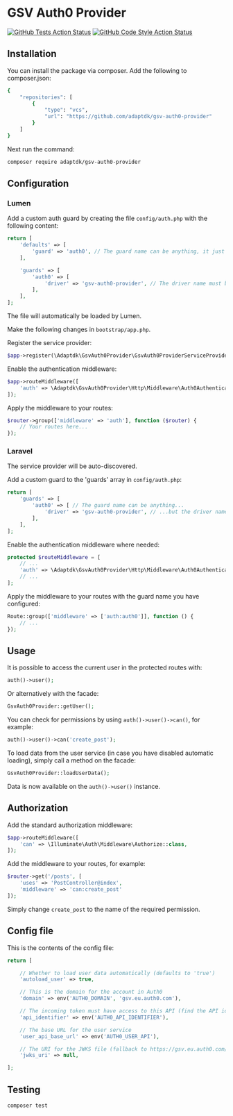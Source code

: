# GSV Auth0 Provider

[![GitHub Tests Action Status](https://img.shields.io/github/workflow/status/adaptdk/gsv-auth0-provider/run-tests?label=tests)](https://github.com/adaptdk/gsv-auth0-provider/actions?query=workflow%3Arun-tests+branch%3Amain)
[![GitHub Code Style Action Status](https://img.shields.io/github/workflow/status/adaptdk/gsv-auth0-provider/Check%20&%20fix%20styling?label=code%20style)](https://github.com/adaptdk/gsv-auth0-provider/actions?query=workflow%3A"Check+%26+fix+styling"+branch%3Amain)

## Installation

You can install the package via composer. Add the following to composer.json:
```bash
{
    "repositories": [
        {
            "type": "vcs",
            "url": "https://github.com/adaptdk/gsv-auth0-provider"
        }
    ]
}
```

Next run the command:
```bash
composer require adaptdk/gsv-auth0-provider
```

## Configuration

### Lumen

Add a custom auth guard by creating the file `config/auth.php` with the following content:
```php
return [
    'defaults' => [
        'guard' => 'auth0', // The guard name can be anything, it just have to appear in the 'guards' array below
    ],

    'guards' => [
        'auth0' => [
            'driver' => 'gsv-auth0-provider', // The driver name must be exactly this
        ],
    ],
];
```

The file will automatically be loaded by Lumen.

Make the following changes in `bootstrap/app.php`.

Register the service provider:
```php
$app->register(\Adaptdk\GsvAuth0Provider\GsvAuth0ProviderServiceProvider::class);
```

Enable the authentication middleware:
```php
$app->routeMiddleware([
    'auth' => \Adaptdk\GsvAuth0Provider\Http\Middleware\Auth0Authenticate::class,
]);
```

Apply the middleware to your routes:
```php
$router->group(['middleware' => 'auth'], function ($router) {
    // Your routes here...
});
```

### Laravel

The service provider will be auto-discovered.

Add a custom guard to the 'guards' array in `config/auth.php`:
```php
return [
    'guards' => [
        'auth0' => [ // The guard name can be anything...
            'driver' => 'gsv-auth0-provider', // ...but the driver name must be exactly this
        ],
    ],
];
```

Enable the authentication middleware where needed:
```php
protected $routeMiddleware = [
    // ...
    'auth' => \Adaptdk\GsvAuth0Provider\Http\Middleware\Auth0Authenticate::class,
    // ...
];
```

Apply the middleware to your routes with the guard name you have configured:
```php
Route::group(['middleware' => ['auth:auth0']], function () {
    // ...
});
```

## Usage

It is possible to access the current user in the protected routes with:
```php
auth()->user();
```

Or alternatively with the facade:
```php
GsvAuth0Provider::getUser();
```

You can check for permissions by using `auth()->user()->can()`, for example:
```php
auth()->user()->can('create_post');
```

To load data from the user service (in case you have disabled automatic loading), simply call a method on the facade:
```php
GsvAuth0Provider::loadUserData();
```

Data is now available on the `auth()->user()` instance.

## Authorization

Add the standard authorization middleware:
```php
$app->routeMiddleware([
    'can' => \Illuminate\Auth\Middleware\Authorize::class,
]);
```

Add the middleware to your routes, for example:
```php
$router->get('/posts', [
    'uses' => 'PostController@index',
    'middleware' => 'can:create_post'
]);
```

Simply change `create_post` to the name of the required permission.

## Config file

This is the contents of the config file:

```php
return [

    // Whether to load user data automatically (defaults to 'true')
    'autoload_user' => true,

    // This is the domain for the account in Auth0
    'domain' => env('AUTH0_DOMAIN', 'gsv.eu.auth0.com'),

    // The incoming token must have access to this API (find the API identifier in Auth0)
    'api_identifier' => env('AUTH0_API_IDENTIFIER'),

    // The base URL for the user service
    'user_api_base_url' => env('AUTH0_USER_API'),

    // The URI for the JWKS file (fallback to https://gsv.eu.auth0.com/.well-known/jwks.json)
    'jwks_uri' => null,

];
```

## Testing

```bash
composer test
```
